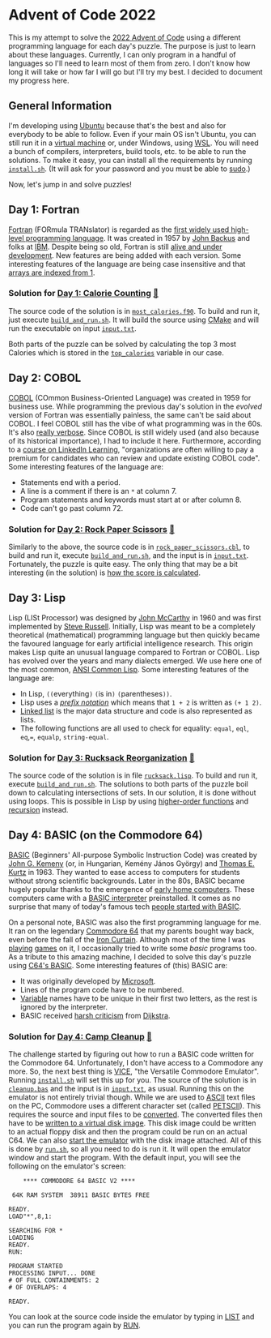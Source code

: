 # Advent of Code 2022

This is my attempt to solve the [2022 Advent of Code](https://adventofcode.com/2022) using a different programming language for each day's puzzle.
The purpose is just to learn about these languages.
Currently, I can only program in a handful of languages so I'll need to learn most of them from zero.
I don't know how long it will take or how far I will go but I'll try my best.
I decided to document my progress here.

## General Information

I'm developing using [Ubuntu](https://ubuntu.com/desktop/developers) because that's the best and also for everybody to be able to follow.
Even if your main OS isn't Ubuntu, you can still run it in a [virtual machine](https://ubuntu.com/tutorials/how-to-run-ubuntu-desktop-on-a-virtual-machine-using-virtualbox) or, under Windows, using [WSL](https://ubuntu.com/tutorials/install-ubuntu-on-wsl2-on-windows-11-with-gui-support).
You will need a bunch of compilers, interpreters, build tools, etc. to be able to run the solutions.
To make it easy, you can install all the requirements by running [`install.sh`](install.sh).
(It will ask for your password and you must be able to [sudo](https://en.wikipedia.org/wiki/Sudo).)

Now, let's jump in and solve puzzles!

## Day 1: Fortran

[Fortran](https://en.wikipedia.org/wiki/Fortran) (FORmula TRANslator) is regarded as the [first widely used high-level programming language](https://en.wikipedia.org/wiki/History_of_programming_languages#First_programming_languages).
It was created in 1957 by [John Backus](https://en.wikipedia.org/wiki/John_Backus) and folks at [IBM](https://www.ibm.com/ibm/history/ibm100/us/en/icons/fortran/).
Despite being so old, Fortran is still [alive and under development](https://fortran-lang.org/).
New features are being added with each version.
Some interesting features of the language are being case insensitive and that [arrays are indexed from 1](day_01/most_calories.f90#L14).

### Solution for [Day 1: Calorie Counting](https://adventofcode.com/2022/day/1) [&#128194;](day_01)

The source code of the solution is in [`most_calories.f90`](day_01/most_calories.f90).
To build and run it, just execute [`build_and_run.sh`](day_01/build_and_run.sh).
It will build the source using [CMake](https://cmake.org/) and will run the executable on input [`input.txt`](day_01/input.txt).

Both parts of the puzzle can be solved by calculating the top 3 most Calories which is stored in the [`top_calories`](day_01/most_calories.f90#L8) variable in our case.

## Day 2: COBOL

[COBOL](https://en.wikipedia.org/wiki/COBOL) (COmmon Business-Oriented Language) was created in 1959 for business use.
While programming the previous day's solution in the *evolved* version of Fortran was essentially painless, the same can't be said about COBOL.
I feel COBOL still has the vibe of what programming was in the 60s.
It's also [really verbose](https://en.wikipedia.org/wiki/COBOL#Syntax).
Since COBOL is still widely used (and also because of its historical importance), I had to include it here.
Furthermore, according to a [course on LinkedIn Learning](https://www.linkedin.com/learning/cobol-essential-training/), "organizations are often willing to pay a premium for candidates who can review and update existing COBOL code".
Some interesting features of the language are:

* Statements end with a period.
* A line is a comment if there is an `*` at column 7.
* Program statements and keywords must start at or after column 8.
* Code can't go past column 72.

### Solution for [Day 2: Rock Paper Scissors](https://adventofcode.com/2022/day/2) [&#128194;](day_02)

Similarly to the above, the source code is in [`rock_paper_scissors.cbl`](day_02/rock_paper_scissors.cbl), to build and run it, execute [`build_and_run.sh`](day_02/build_and_run.sh), and the input is in [`input.txt`](day_02/input.txt).
Fortunately, the puzzle is quite easy.
The only thing that may be a bit interesting (in the solution) is [how the score is calculated](day_02/rock_paper_scissors.cbl#L50-L58).

## Day 3: Lisp

Lisp (LISt Processor) was designed by [John McCarthy](https://en.wikipedia.org/wiki/John_McCarthy_(computer_scientist)) in 1960 and was first implemented by [Steve Russell](https://en.wikipedia.org/wiki/Steve_Russell_(computer_scientist)).
Initially, Lisp was meant to be a completely theoretical (mathematical) programming language but then quickly became the favoured language for early artificial intelligence research.
This origin makes Lisp quite an unusual language compared to Fortran or COBOL.
Lisp has evolved over the years and many dialects emerged.
We use here one of the most common, [ANSI Common Lisp](https://en.wikipedia.org/wiki/Common_Lisp).
Some interesting features of the language are:

* In Lisp, `((`everything`)` `(`is in`)` `(`parentheses`))`.
* Lisp uses a [*prefix notation*](https://en.wikipedia.org/wiki/Polish_notation) which means that `1 + 2` is written as `(+ 1 2)`.
* [Linked list](https://en.wikipedia.org/wiki/Linked_list) is the major data structure and code is also represented as lists.
* The following functions are all used to check for equality: `equal`, `eql`, `eq`,`=`, `equalp`, `string-equal`.

### Solution for [Day 3: Rucksack Reorganization](https://adventofcode.com/2022/day/3) [&#128194;](day_03)

The source code of the solution is in file [`rucksack.lisp`](day_03/rucksack.lisp).
To build and run it, execute [`build_and_run.sh`](day_03/build_and_run.sh).
The solutions to both parts of the puzzle boil down to calculating intersections of sets.
In our solution, it is done without using loops.
This is possible in Lisp by using [higher-order functions](https://en.wikipedia.org/wiki/Higher-order_function) and [recursion](https://en.wikipedia.org/wiki/Recursion) instead.

## Day 4: BASIC (on the Commodore 64)

[BASIC](https://en.wikipedia.org/wiki/BASIC) (Beginners' All-purpose Symbolic Instruction Code) was created by [John G. Kemeny](https://en.wikipedia.org/wiki/John_G._Kemeny) (or, in Hungarian, Kemény János György) and [Thomas E. Kurtz](https://en.wikipedia.org/wiki/Thomas_E._Kurtz) in 1963.
They wanted to ease access to computers for students without strong scientific backgrounds.
Later in the 80s, BASIC became hugely popular thanks to the emergence of [early home computers](https://en.wikipedia.org/wiki/Home_computer).
These computers came with a [BASIC interpreter](https://en.wikipedia.org/wiki/BASIC_interpreter) preinstalled.
It comes as no surprise that many of today's famous tech [people started with BASIC](https://youtu.be/nnjg3G2gkok?t=12).

On a personal note, BASIC was also the first programming language for me.
It ran on the legendary [Commodore 64](https://en.wikipedia.org/wiki/Commodore_64) that my parents bought way back, even before the fall of the [Iron Curtain](https://en.wikipedia.org/wiki/Iron_Curtain).
Although most of the time I was [p](https://youtu.be/vdQnaLyYoM4?t=44)[l](https://youtu.be/5JF9gTknSK8?t=29)[a](https://youtu.be/hDAhixO2t5w?t=13)[y](https://youtu.be/Y0pLMkAtwpQ?t=23)[i](https://youtu.be/ivHFP3dJAkM?t=26)[n](https://youtu.be/WAfc_Ugki5U?t=30)[g](https://youtu.be/KyjYejrJxek?t=18) [g](https://youtu.be/CX8jdKNO4t8?t=11)[a](https://youtu.be/ekAVecHyN_4?t=9)[m](https://youtu.be/LWFGZ8Gj1Ws?t=18)[e](https://youtu.be/6BOXR008V2I?t=226)[s](https://youtu.be/X1jKHHeufS0?t=135) on it, I occasionally tried to write some *basic* programs too.
As a tribute to this amazing machine, I decided to solve this day's puzzle using [C64's BASIC](https://www.c64-wiki.com/wiki/C64-Commands).
Some interesting features of (this) BASIC are:

* It was originally developed by [Microsoft](https://en.wikipedia.org/wiki/Microsoft_BASIC).
* Lines of the program code have to be numbered.
* [Variable](https://www.c64-wiki.com/wiki/Variable) names have to be unique in their first two letters, as the rest is ignored by the interpreter.
* BASIC received [harsh criticism](https://programmingisterrible.com/post/40132515169/dijkstra-basic) from [Dijkstra](https://en.wikipedia.org/wiki/Edsger_W._Dijkstra).

### Solution for [Day 4: Camp Cleanup](https://adventofcode.com/2022/day/4) [&#128194;](day_04)

The challenge started by figuring out how to run a BASIC code written for the Commodore 64.
Unfortunately, I don't have access to a Commodore any more.
So, the next best thing is [VICE](https://vice-emu.sourceforge.io/), "the Versatile Commodore Emulator".
Running [`install.sh`](install.sh) will set this up for you.
The source of the solution is in [`cleanup.bas`](day_04/cleanup.bas) and the input is in [`input.txt`](day_04/input.txt), as usual.
Running this on the emulator is not entirely trivial though.
While we are used to [ASCII](https://en.wikipedia.org/wiki/ASCII) text files on the PC, Commodore uses a different character set (called [PETSCII](https://www.c64-wiki.com/wiki/PETSCII)).
This requires the source and input files to be [converted](day_04/run.sh#L23-L26).
The converted files then have to be [written to a virtual disk image](day_04/run.sh#L27-L32).
This disk image could be written to an actual floppy disk and then the program could be run on an actual C64.
We can also [start the emulator](day_04/run.sh#L35-L36) with the disk image attached.
All of this is done by [`run.sh`](day_04/run.sh), so all you need to do is run it.
It will open the emulator window and start the program.
With the default input, you will see the following on the emulator's screen:

~~~
    **** COMMODORE 64 BASIC V2 ****

 64K RAM SYSTEM  38911 BASIC BYTES FREE

READY.
LOAD"*",8,1:

SEARCHING FOR *
LOADING
READY.
RUN:

PROGRAM STARTED
PROCESSING INPUT... DONE
# OF FULL CONTAINMENTS: 2
# OF OVERLAPS: 4

READY.
~~~

You can look at the source code inside the emulator by typing in [LIST](https://www.c64-wiki.com/wiki/LIST) and you can run the program again by [RUN](https://www.c64-wiki.com/wiki/RUN_(BASIC)).
